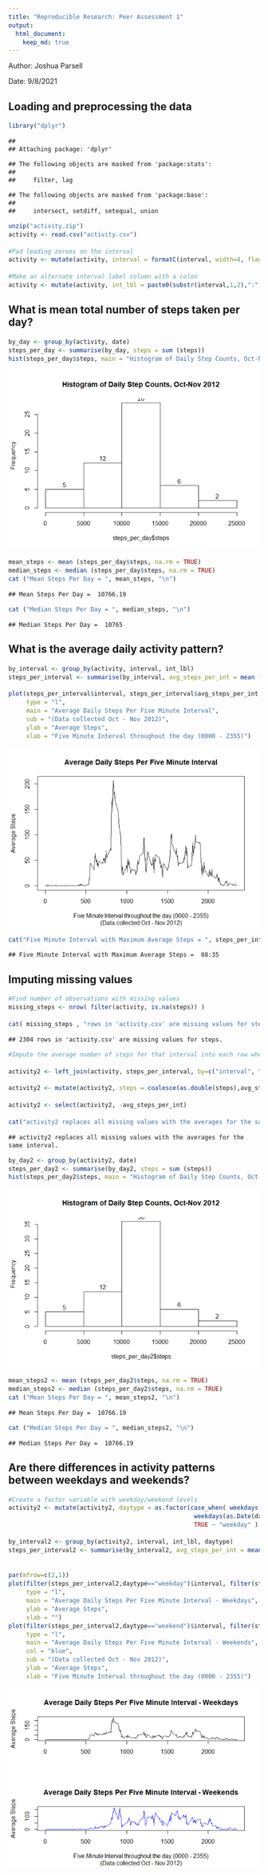 ```yaml
---
title: "Reproducible Research: Peer Assessment 1"
output: 
  html_document:
    keep_md: true
---
```


Author: Joshua Parsell

Date: 9/8/2021

## Loading and preprocessing the data


```r
library("dplyr")
```

```
## 
## Attaching package: 'dplyr'
```

```
## The following objects are masked from 'package:stats':
## 
##     filter, lag
```

```
## The following objects are masked from 'package:base':
## 
##     intersect, setdiff, setequal, union
```

```r
unzip("activity.zip")
activity <- read.csv("activity.csv")

#Pad leading zeroes on the interval
activity <- mutate(activity, interval = formatC(interval, width=4, flag="0"))

#Make an alternate interval label column with a colon
activity <- mutate(activity, int_lbl = paste0(substr(interval,1,2),":",substr(interval,3,4)))
```


## What is mean total number of steps taken per day?


```r
by_day <- group_by(activity, date)
steps_per_day <- summarise(by_day, steps = sum (steps))
hist(steps_per_day$steps, main = "Histogram of Daily Step Counts, Oct-Nov 2012", labels = TRUE)
```

![](PA1_template_files/figure-html/unnamed-chunk-2-1.png)<!-- -->

```r
mean_steps <- mean (steps_per_day$steps, na.rm = TRUE)
median_steps <- median (steps_per_day$steps, na.rm = TRUE)
cat ("Mean Steps Per Day = ", mean_steps, "\n")
```

```
## Mean Steps Per Day =  10766.19
```

```r
cat ("Median Steps Per Day = ", median_steps, "\n")
```

```
## Median Steps Per Day =  10765
```

## What is the average daily activity pattern?


```r
by_interval <- group_by(activity, interval, int_lbl)
steps_per_interval <- summarise(by_interval, avg_steps_per_int = mean (steps, na.rm = TRUE))

plot(steps_per_interval$interval, steps_per_interval$avg_steps_per_int, 
     type = "l", 
     main = "Average Daily Steps Per Five Minute Interval",
     sub = "(Data collected Oct - Nov 2012)",
     ylab = "Average Steps",
     xlab = "Five Minute Interval throughout the day (0000 - 2355)")
```

![](PA1_template_files/figure-html/unnamed-chunk-3-1.png)<!-- -->

```r
cat("Five Minute Interval with Maximum Average Steps = ", steps_per_interval$int_lbl[which.max(steps_per_interval$avg_steps_per_int)])
```

```
## Five Minute Interval with Maximum Average Steps =  08:35
```

## Imputing missing values


```r
#Find number of observations with missing values
missing_steps <- nrow( filter(activity, is.na(steps)) )

cat( missing_steps , "rows in 'activity.csv' are missing values for steps.\n")
```

```
## 2304 rows in 'activity.csv' are missing values for steps.
```

```r
#Impute the average number of steps for that interval into each row where the value is missing

activity2 <- left_join(activity, steps_per_interval, by=c("interval", "int_lbl"))

activity2 <- mutate(activity2, steps = coalesce(as.double(steps),avg_steps_per_int))

activity2 <- select(activity2, -avg_steps_per_int)

cat("activity2 replaces all missing values with the averages for the same interval.\n\n")
```

```
## activity2 replaces all missing values with the averages for the same interval.
```

```r
by_day2 <- group_by(activity2, date)
steps_per_day2 <- summarise(by_day2, steps = sum (steps))
hist(steps_per_day2$steps, main = "Histogram of Daily Step Counts, Oct-Nov 2012", labels = TRUE)
```

![](PA1_template_files/figure-html/unnamed-chunk-4-1.png)<!-- -->

```r
mean_steps2 <- mean (steps_per_day2$steps, na.rm = TRUE)
median_steps2 <- median (steps_per_day2$steps, na.rm = TRUE)
cat ("Mean Steps Per Day = ", mean_steps2, "\n")
```

```
## Mean Steps Per Day =  10766.19
```

```r
cat ("Median Steps Per Day = ", median_steps2, "\n")
```

```
## Median Steps Per Day =  10766.19
```

## Are there differences in activity patterns between weekdays and weekends?


```r
#Create a factor variable with weekday/weekend levels
activity2 <- mutate(activity2, daytype = as.factor(case_when( weekdays(as.Date(date)) == "Saturday" ~ "weekend", 
                                                    weekdays(as.Date(date)) == "Sunday" ~ "weekend", 
                                                    TRUE ~ "weekday" ) ) )

by_interval2 <- group_by(activity2, interval, int_lbl, daytype)
steps_per_interval2 <- summarise(by_interval2, avg_steps_per_int = mean (steps, na.rm = TRUE))


par(mfrow=c(2,1))
plot(filter(steps_per_interval2,daytype=="weekday")$interval, filter(steps_per_interval2,daytype=="weekday")$avg_steps_per_int, 
     type = "l", 
     main = "Average Daily Steps Per Five Minute Interval - Weekdays",
     ylab = "Average Steps",
     xlab = "")
plot(filter(steps_per_interval2,daytype=="weekend")$interval, filter(steps_per_interval2,daytype=="weekend")$avg_steps_per_int, 
     type = "l", 
     main = "Average Daily Steps Per Five Minute Interval - Weekends",
     col = "blue",
     sub = "(Data collected Oct - Nov 2012)",
     ylab = "Average Steps",
     xlab = "Five Minute Interval throughout the day (0000 - 2355)")
```

![](PA1_template_files/figure-html/unnamed-chunk-5-1.png)<!-- -->
